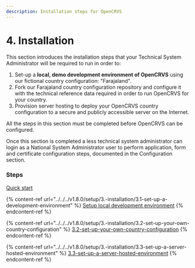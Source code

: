 ```yaml
---
description: Installation steps for OpenCRVS
---
```


# 4. Installation

This section introduces the installation steps that your Technical System Administrator will be required to run in order to:

1. Set-up a **local, demo development environment of OpenCRVS** using our fictional country configuration: "Farajaland".
2. Fork our Farajaland country configuration repository and configure it with the technical reference data required in order to run OpenCRVS for your country.
3. Provision server hosting to deploy your OpenCRVS country configuration to a secure and publicly accessible server on the Internet.

All the steps in this section must be completed before OpenCRVS can be configured.

Once this section is completed a less technical system administrator can login as a National System Administrator user to perform application, form and certificate configuration steps, documented in the Configuration section.

### Steps

[Quick start](quick-start.md)

{% content-ref url="../../../v1.8.0/setup/3.-installation/3.1-set-up-a-development-environment" %}
[Setup local development environment](../../../v1.8.0/setup/3.-installation/3.1-set-up-a-development-environment)
{% endcontent-ref %}

{% content-ref url="../../../v1.8.0/setup/3.-installation/3.2-set-up-your-own-country-configuration" %}
[3.2-set-up-your-own-country-configuration](../../../v1.8.0/setup/3.-installation/3.2-set-up-your-own-country-configuration)
{% endcontent-ref %}

{% content-ref url="../../../v1.8.0/setup/3.-installation/3.3-set-up-a-server-hosted-environment" %}
[3.3-set-up-a-server-hosted-environment](../../../v1.8.0/setup/3.-installation/3.3-set-up-a-server-hosted-environment)
{% endcontent-ref %}
